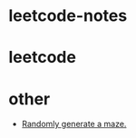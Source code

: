 # leetcode-notes
# leetcode

# other
* [Randomly generate a maze.](https://github.com/garypush/leetcode-notes/blob/master/maze.py)
